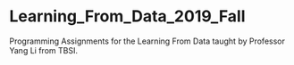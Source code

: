 # Learning_From_Data_2019_Fall
Programming Assignments for the Learning From Data taught by Professor Yang Li from TBSI.
